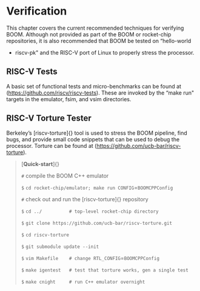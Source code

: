 Verification
============

This chapter covers the current recommended techniques for verifying
BOOM. Although not provided as part of the BOOM or rocket-chip
repositories, it is also recommended that BOOM be tested on “hello-world
+ riscv-pk" and the RISC-V port of Linux to properly stress the
processor.

RISC-V Tests
------------

A basic set of functional tests and micro-benchmarks can be found at
(<https://github.com/riscv/riscv-tests>). These are invoked by the “make
run" targets in the emulator, fsim, and vsim directories.

RISC-V Torture Tester
---------------------

Berkeley’s [riscv-torture]{} tool is used to stress the BOOM pipeline,
find bugs, and provide small code snippets that can be used to debug the
processor. Torture can be found at
(<https://github.com/ucb-bar/riscv-torture>).

> [**Quick-start**]{}
>
> `#` compile the BOOM C++ emulator
>
> `$` `cd rocket-chip/emulator; make run CONFIG`=`BOOMCPPConfig`
>
> `#` check out and run the [riscv-torture]{} repository
>
> `$` `cd ../          # top-level rocket-chip directory`
>
> `$` `git clone https://github.com/ucb-bar/riscv-torture.git`
>
> `$` `cd riscv-torture`
>
> `$` `git submodule update --init`
>
> `$` `vim Makefile    # change RTL_CONFIG`=`BOOMCPPConfig`
>
> `$` `make igentest   # test that torture works, gen a single test`
>
> `$` `make cnight     # run C++ emulator overnight`
